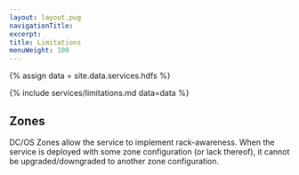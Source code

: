 ```yaml
---
layout: layout.pug
navigationTitle:
excerpt:
title: Limitations
menuWeight: 100
---
```

{% assign data = site.data.services.hdfs %}

{% include services/limitations.md data=data %}

## Zones

DC/OS Zones allow the service to implement rack-awareness. When the service is deployed with some zone configuration (or lack thereof), it cannot be upgraded/downgraded to another zone configuration.

<!-- TBD? ## Security

### Transport Encryption

### Kerberos -->
